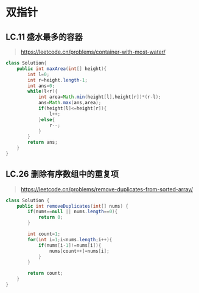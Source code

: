 # 双指针

## LC.11 盛水最多的容器
> https://leetcode.cn/problems/container-with-most-water/
```java
class Solution{
    public int maxArea(int[] height){
        int l=0;
        int r=height.length-1;
        int ans=0;
        while(l<r){
            int area=Math.min(height[l],height[r])*(r-l);
            ans=Math.max(ans,area);
            if(height[l]<=height[r]){
                l++;
            }else{
                r--;
            }
        }
        return ans;
    }
}
```
## LC.26 删除有序数组中的重复项
> https://leetcode.cn/problems/remove-duplicates-from-sorted-array/
```java
class Solution {
    public int removeDuplicates(int[] nums) {
        if(nums==null || nums.length==0){
            return 0;
        }

        int count=1;
        for(int i=1;i<nums.length;i++){
            if(nums[i-1]!=nums[i]){
                nums[count++]=nums[i];
            }
        }

        return count;
    }
}
```
